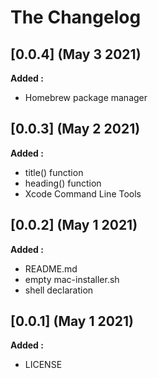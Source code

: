 # The Changelog

## [0.0.4] (May 3 2021)

**Added :**

- Homebrew package manager


## [0.0.3] (May 2 2021)

**Added :**

- title() function
- heading() function
- Xcode Command Line Tools


## [0.0.2] (May 1 2021)

**Added :**

- README.md
- empty mac-installer.sh
- shell declaration


## [0.0.1] (May 1 2021)

**Added :**

- LICENSE

